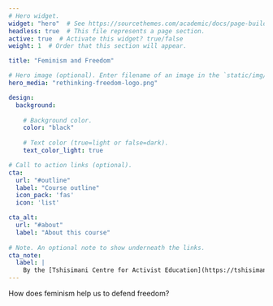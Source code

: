 ```yaml
---
# Hero widget.
widget: "hero"  # See https://sourcethemes.com/academic/docs/page-builder/
headless: true  # This file represents a page section.
active: true  # Activate this widget? true/false
weight: 1  # Order that this section will appear.

title: "Feminism and Freedom"

# Hero image (optional). Enter filename of an image in the `static/img/` folder.
hero_media: "rethinking-freedom-logo.png"

design:
  background:
   
    # Background color.
    color: "black"
   
    # Text color (true=light or false=dark).
    text_color_light: true

# Call to action links (optional).
cta:
  url: "#outline"
  label: "Course outline"
  icon_pack: 'fas'
  icon: 'list'

cta_alt:
  url: "#about"
  label: "About this course"
 
# Note. An optional note to show underneath the links.
cta_note:
  label: |
    By the [Tshisimani Centre for Activist Education](https://tshisimani.org.za/)
---
```


How does feminism help us to defend freedom?
